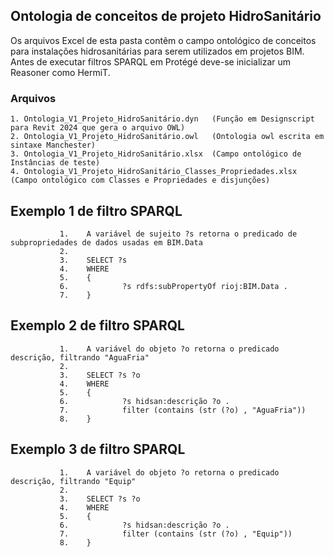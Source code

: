 ## Ontologia de conceitos de projeto HidroSanitário

Os arquivos Excel de esta pasta contêm o campo ontológico de conceitos para instalações hidrosanitárias para serem utilizados em projetos BIM.
Antes de executar filtros SPARQL em Protégé deve-se inicializar um Reasoner como HermiT.

### Arquivos
    1. Ontologia_V1_Projeto_HidroSanitário.dyn   (Função em Designscript para Revit 2024 que gera o arquivo OWL)
    2. Ontologia_V1_Projeto_HidroSanitário.owl   (Ontologia owl escrita em sintaxe Manchester)
    3. Ontologia_V1_Projeto_HidroSanitário.xlsx  (Campo ontológico de Instâncias de teste)
    4. Ontologia_V1_Projeto_HidroSanitário_Classes_Propriedades.xlsx (Campo ontológico com Classes e Propriedades e disjunções) 

## Exemplo 1 de filtro SPARQL 

               1.    A variável de sujeito ?s retorna o predicado de subpropriedades de dados usadas em BIM.Data
               2.
               3.    SELECT ?s
               4.    WHERE
               5.    {   
               6.            ?s rdfs:subPropertyOf rioj:BIM.Data .
               7.    }

## Exemplo 2 de filtro SPARQL 

               1.    A variável do objeto ?o retorna o predicado descrição, filtrando "AguaFria"
               2.
               3.    SELECT ?s ?o
               4.    WHERE 
               5.    {   
               6.            ?s hidsan:descrição ?o .
               7.            filter (contains (str (?o) , "AguaFria"))
               8.    }

## Exemplo 3 de filtro SPARQL 

               1.    A variável do objeto ?o retorna o predicado descrição, filtrando "Equip"
               2.
               3.    SELECT ?s ?o
               4.    WHERE 
               5.    {   
               6.            ?s hidsan:descrição ?o .
               7.            filter (contains (str (?o) , "Equip"))
               8.    }
